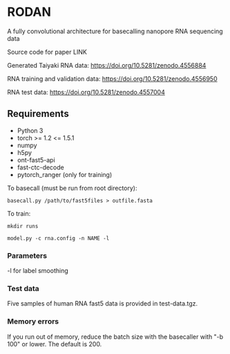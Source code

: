 # RODAN
A fully convolutional architecture for basecalling nanopore RNA sequencing data

Source code for paper LINK

Generated Taiyaki RNA data: https://doi.org/10.5281/zenodo.4556884

RNA training and validation data: https://doi.org/10.5281/zenodo.4556950

RNA test data: https://doi.org/10.5281/zenodo.4557004



## Requirements
* Python 3
* torch >= 1.2 <= 1.5.1
* numpy
* h5py
* ont-fast5-api
* fast-ctc-decode
* pytorch_ranger (only for training)

To basecall (must be run from root directory):

`basecall.py /path/to/fast5files > outfile.fasta`

To train:

`mkdir runs`

`model.py -c rna.config -n NAME -l`

### Parameters
-l for label smoothing

### Test data
Five samples of human RNA fast5 data is provided in test-data.tgz.

### Memory errors
If you run out of memory, reduce the batch size with the basecaller with "-b 100" or lower. The default is 200.
